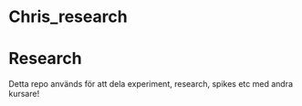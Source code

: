 # Chris_research
Research
=======

Detta repo används för att dela experiment, research, spikes etc med andra kursare!
